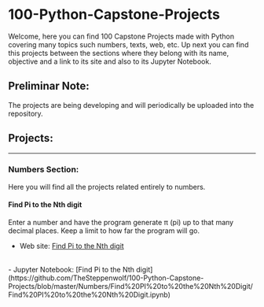 # 100-Python-Capstone-Projects
Welcome, here you can find 100 Capstone Projects made with Python covering many topics such numbers, texts, web, etc. Up next you can find this projects between the sections where they belong with its name, objective and a link to its site and also to its Jupyter Notebook.

## Preliminar Note: 
The projects are being developing and will periodically be uploaded into the repository.

## Projects:
<hr>

### Numbers Section:
Here you will find all the projects related entirely to numbers.

#### Find Pi to the Nth digit
Enter a number and have the program generate π (pi) up to that many decimal places. Keep a limit to how far the program will go.

- Web site: [Find Pi to the Nth digit](https://thesteppenwolf.github.io/100-Python-Capstone-Projects/Numbers/Find%20PI%20to%20the%20Nth%20Digit/Find%20PI%20to%20the%20Nth%20Digit.html)
<br>
- Jupyter Notebook: [Find Pi to the Nth digit](https://github.com/TheSteppenwolf/100-Python-Capstone-Projects/blob/master/Numbers/Find%20PI%20to%20the%20Nth%20Digit/Find%20PI%20to%20the%20Nth%20Digit.ipynb)
